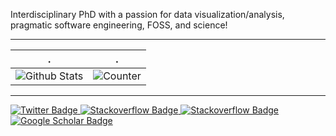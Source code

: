 <!--
**7yl4r/7yl4r** is a ✨ _special_ ✨ repository because its `README.md` (this file) appears on your GitHub profile.
-->

Interdisciplinary PhD with a passion for data visualization/analysis, pragmatic software engineering, FOSS, and science! 

------------

<center>

. | .
--|--
![Github Stats](https://github-readme-stats.vercel.app/api?username=7yl4r&show_icons=true&theme=default&hide_border=false&locale=en) | ![Counter](https://komarev.com/ghpvc/?username=7yl4r&style=flat-square&label=Profile%20Views) 

</center>

------------

<a href="https://twitter.com/7yl4r">
    <img src="https://img.shields.io/badge/twitter-%231DA1F2.svg?style=for-the-badge&logo=twitter&logoColor=white" alt="Twitter Badge" />
</a>

<a href="https://tylar.info">
    <img src="https://img.shields.io/badge/tylar.info-333333.svg?style=for-the-badge&logo=Firefox%20Browser&logoColor=white&url=https%3A%2F%2Fgtalarico.com" alt="Stackoverflow Badge" />
</a>

<a href="https://stackoverflow.com/users/1483986/7yl4r?tab=profile">
    <img src="https://img.shields.io/badge/stackoverflow-f48226.svg?style=for-the-badge&logo=stackoverflow&logoColor=white" alt="Stackoverflow Badge" />
</a>

<a href="https://scholar.google.com/citations?user=EaQInxUAAAAJ&hl=en">
  <img src="https://img.shields.io/badge/google__scholar-blue.svg?style=for-the-badge&logo=googlescholar&logoColor=white" alt="Google Scholar Badge" />
</a>
